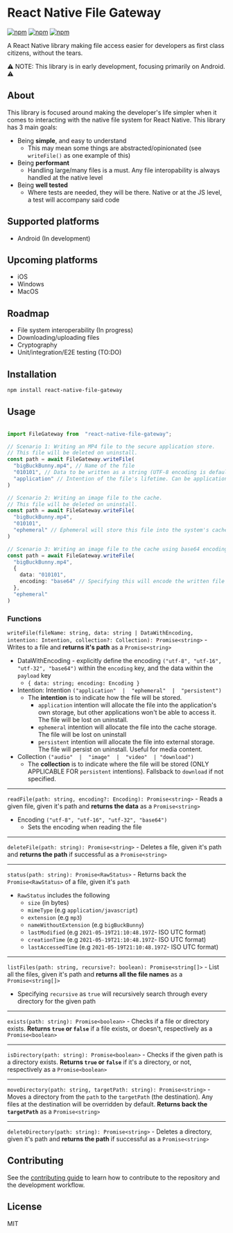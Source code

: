 # React Native File Gateway
[![npm](https://img.shields.io/github/workflow/status/iJImmyWei/react-native-file-gateway/CI/main)](https://www.npmjs.com/package/react-native-file-gateway) [![npm](https://img.shields.io/npm/v/react-native-file-gateway)](https://www.npmjs.com/package/react-native-file-gateway) [![npm](https://img.shields.io/npm/dm/react-native-file-gateway)](https://www.npmjs.com/package/react-native-file-gateway) 

A React Native library making file access easier for developers as first class citizens, without the tears.

:warning: NOTE: This library is in early development, focusing primarily on Android. :warning:

## About
This library is focused around making the developer's life simpler when it comes to interacting with the native file system for React Native. This library has 3 main goals:
* Being **simple**, and easy to understand
	* This may mean some things are abstracted/opinionated (see `writeFile()` as one example of this)
* Being **performant**
	* Handling large/many files is a must. Any file interopability is always handled at the native level
* Being **well tested**
	*	Where tests are needed, they will be there. Native or at the JS level, a test will accompany said code


## Supported platforms
* Android (In development)
## Upcoming platforms
* iOS
* Windows
* MacOS

## Roadmap
* File system interoperability (In progress)
* Downloading/uploading files
* Cryptography
* Unit/integration/E2E testing (TO:DO)

## Installation

```sh
npm install react-native-file-gateway
```

## Usage

```ts

import FileGateway from  "react-native-file-gateway";

// Scenario 1: Writing an MP4 file to the secure application store.
// This file will be deleted on uninstall.
const path = await FileGateway.writeFile(
  "bigBuckBunny.mp4", // Name of the file
  "010101", // Data to be written as a string (UTF-8 encoding is default)
  "application" // Intention of the file's lifetime. Can be application, ephemeral, or persistent (see more in documentation below)
)

// Scenario 2: Writing an image file to the cache.
// This file will be deleted on uninstall.
const path = await FileGateway.writeFile(
  "bigBuckBunny.mp4",
  "010101",
  "ephemeral" // Ephemeral will store this file into the system's cache
)

// Scenario 3: Writing an image file to the cache using base64 encoding.
const path = await FileGateway.writeFile(
  "bigBuckBunny.mp4",
  {
    data: "010101",
    encoding: "base64" // Specifying this will encode the written file as base64 (UTF-8 as the charset)
  },
  "ephemeral"
)

```

### Functions
`writeFile(fileName: string, data: string | DataWithEncoding, intention: Intention, collection?: Collection): Promise<string>` - Writes to a file and **returns it's path** as a `Promise<string>`
-  DataWithEncoding - explicitly define the encoding `("utf-8", "utf-16", "utf-32", "base64")` within the `encoding` key, and the data within the `payload` key
	- ```{ data: string; encoding: Encoding }``` 
-  Intention: Intention `("application"  |  "ephemeral"  |  "persistent")`
     - The **intention** is to indicate how the file will be stored.
	     -  `application` intention will allocate the file into the application's own storage, but other applications won't be able to access it. The file will be lost on uninstall.
	     - `ephemeral` intention will allocate the file into the cache storage. The file will be lost on uninstall
	     - `persistent` intention will allocate the file into external storage. The file will persist on uninstall. Useful for media content.
-  Collection `("audio"  |  "image"  |  "video"  | "download")`
     - The **collection** is to indicate where the file will be stored (ONLY APPLICABLE FOR `persistent` intentions). Fallsback to `download` if not specified.
---
  
`readFile(path: string, encoding?: Encoding): Promise<string>` - Reads a given file, given it's path and **returns the data** as a `Promise<string>`
-  Encoding `("utf-8", "utf-16", "utf-32", "base64")`
	* Sets the encoding when reading the file
---
  
`deleteFile(path: string): Promise<string>` - Deletes a file, given it's path and **returns the path** if successful as a `Promise<string>`

---
`status(path: string): Promise<RawStatus>` - Returns back the `Promise<RawStatus>` of a file, given it's `path`
  * `RawStatus` includes the following
	  * `size` (in bytes)
	  * `mimeType` (e.g `application/javascript`)
	  * `extension` (e.g `mp3`)
	  * `nameWithoutExtension` (e.g `bigBuckBunny`)
	  * `lastModified` (e.g `2021-05-19T21:10:48.197Z`- ISO UTC format)
	  * `creationTime` (e.g `2021-05-19T21:10:48.197Z`- ISO UTC format)
	  * `lastAccessedTime` (e.g `2021-05-19T21:10:48.197Z`- ISO UTC format) 
---
`listFiles(path: string, recursive?: boolean): Promise<string[]>` - List all the files, given it's path and **returns all the file names** as a `Promise<string[]>`
  * Specifying `recursive` as `true` will recursively search through every directory for the given path

---
`exists(path: string): Promise<boolean>` - Checks if a file or directory exists. **Returns `true` or `false`** if a file exists, or doesn't, respectively as a `Promise<boolean>`

---
`isDirectory(path: string): Promise<boolean>` - Checks if the given path is a directory exists. **Returns `true` or `false`** if it's a directory, or not, respectively as a `Promise<boolean>`

---
`moveDirectory(path: string, targetPath: string): Promise<string>` - Moves a directory from the `path` to the `targetPath` (the destination). Any files at the destination will be overridden by default. **Returns back the `targetPath`** as a `Promise<string>`

---
  
`deleteDirectory(path: string): Promise<string>` - Deletes a directory, given it's path and **returns the path** if successful as a `Promise<string>`


## Contributing

See the [contributing guide](CONTRIBUTING.md) to learn how to contribute to the repository and the development workflow.

## License

MIT
